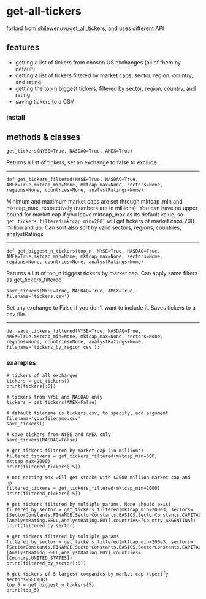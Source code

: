 # get-all-tickers

forked from shilewenuw/get_all_tickers, and uses different API

## features
-  getting a list of tickers from chosen US exchanges (all of them by default)
-  getting a list of tickers filtered by market caps, sector, region, country, and rating
-  getting the top n biggest tickers, filtered by sector, region, country, and rating
-  saving tickers to a CSV

### install

## methods & classes
```
get_tickers(NYSE=True, NASDAQ=True, AMEX=True)
```
Returns a list of tickers, set an exchange to false to exclude.
***
```
def get_tickers_filtered(NYSE=True, NASDAQ=True, AMEX=True,mktcap_min=None, mktcap_max=None, sectors=None, regions=None, countries=None, analystRatings=None):
```
Minimum and maximum market caps are set through mktcap_min and mktcap_max, respectively (numbers are in millions).
You can have no upper bound for market cap if you leave mktcap_max as its default value, so `get_tickers_filtered(mktcap_min=200)` will
get tickers of market caps 200 million and up. 
Can sort also sort by valid sectors, regions, countries, analystRatings
***
```
def get_biggest_n_tickers(top_n, NYSE=True, NASDAQ=True, AMEX=True,mktcap_min=None, mktcap_max=None, sectors=None, regions=None, countries=None, analystRatings=None):
```
Returns a list of top_n biggest tickers by market cap. Can apply same filters as get_tickers_filtered

```
save_tickers(NYSE=True, NASDAQ=True, AMEX=True, filename='tickers.csv')
```
Set any exchange to False if you don't want to include it. Saves tickers to a csv file.  
***
```
def save_tickers_filtered(NYSE=True, NASDAQ=True, AMEX=True,mktcap_min=None, mktcap_max=None, sectors=None, regions=None, countries=None, analystRatings=None, filename='tickers_by_region.csv'):
```

### examples
```
# tickers of all exchanges
tickers = get_tickers()
print(tickers[:5])

# tickers from NYSE and NASDAQ only
tickers = get_tickers(AMEX=False)

# default filename is tickers.csv, to specify, add argument filename='yourfilename.csv'
save_tickers()

# save tickers from NYSE and AMEX only
save_tickers(NASDAQ=False)

# get tickers filtered by market cap (in millions)
filtered_tickers = get_tickers_filtered(mktcap_min=500, mktcap_max=2000)
print(filtered_tickers[:5])

# not setting max will get stocks with $2000 million market cap and up.
filtered_tickers = get_tickers_filtered(mktcap_min=2000)
print(filtered_tickers[:5])

# get tickers filtered by multiple params, None should exist
filtered_by_sector = get_tickers_filtered(mktcap_min=200e3, sectors=[SectorConstants.FINANCE,SectorConstants.BASICS,SectorConstants.CAPITAL_GOODS],analystRatings=[AnalystRating.SELL,AnalystRating.BUY],countries=[Country.ARGENTINA])
print(filtered_by_sector)

# get tickers filtered by multiple params
filtered_by_sector = get_tickers_filtered(mktcap_min=200e3, sectors=[SectorConstants.FINANCE,SectorConstants.BASICS,SectorConstants.CAPITAL_GOODS],analystRatings=[AnalystRating.SELL,AnalystRating.BUY],countries=[Country.UNITED_STATES])
print(filtered_by_sector[:5])

# get tickers of 5 largest companies by market cap (specify sectors=SECTOR)
top_5 = get_biggest_n_tickers(5)
print(top_5)
```
